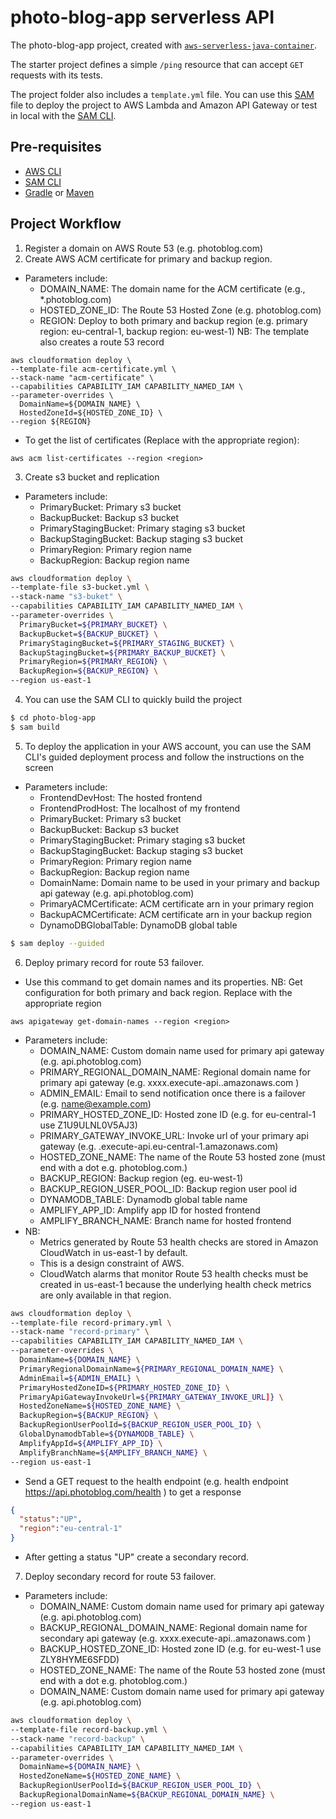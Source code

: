 # photo-blog-app serverless API
The photo-blog-app project, created with [`aws-serverless-java-container`](https://github.com/aws/serverless-java-container).

The starter project defines a simple `/ping` resource that can accept `GET` requests with its tests.

The project folder also includes a `template.yml` file. You can use this [SAM](https://github.com/awslabs/serverless-application-model) file to deploy the project to AWS Lambda and Amazon API Gateway or test in local with the [SAM CLI](https://github.com/awslabs/aws-sam-cli). 

## Pre-requisites
* [AWS CLI](https://aws.amazon.com/cli/)
* [SAM CLI](https://github.com/awslabs/aws-sam-cli)
* [Gradle](https://gradle.org/) or [Maven](https://maven.apache.org/)

## Project Workflow
1. Register a domain on AWS Route 53 (e.g. photoblog.com)
2. Create AWS ACM certificate for primary and backup region.
- Parameters include:
  - DOMAIN_NAME: The domain name for the ACM certificate (e.g., *.photoblog.com)
  - HOSTED_ZONE_ID: The Route 53 Hosted Zone (e.g. photoblog.com)
  - REGION: Deploy to both primary and backup region (e.g. primary region: eu-central-1, backup region: eu-west-1)
NB: The template also creates a route 53 record
```
aws cloudformation deploy \
--template-file acm-certificate.yml \
--stack-name "acm-certificate" \
--capabilities CAPABILITY_IAM CAPABILITY_NAMED_IAM \
--parameter-overrides \
  DomainName=${DOMAIN_NAME} \
  HostedZoneId=${HOSTED_ZONE_ID} \
--region ${REGION}
```
- To get the list of certificates (Replace <region> with the appropriate region):
```
aws acm list-certificates --region <region>
```
3. Create s3 bucket and replication
- Parameters include:
  - PrimaryBucket: Primary s3 bucket
  - BackupBucket: Backup s3 bucket
  - PrimaryStagingBucket: Primary staging s3 bucket
  - BackupStagingBucket: Backup staging s3 bucket
  - PrimaryRegion: Primary region name
  - BackupRegion: Backup region name
```bash
aws cloudformation deploy \
--template-file s3-bucket.yml \
--stack-name "s3-buket" \
--capabilities CAPABILITY_IAM CAPABILITY_NAMED_IAM \
--parameter-overrides \
  PrimaryBucket=${PRIMARY_BUCKET} \
  BackupBucket=${BACKUP_BUCKET} \
  PrimaryStagingBucket=${PRIMARY_STAGING_BUCKET} \
  BackupStagingBucket=${PRIMARY_BACKUP_BUCKET} \
  PrimaryRegion=${PRIMARY_REGION} \
  BackupRegion=${BACKUP_REGION} \
--region us-east-1
```
4. You can use the SAM CLI to quickly build the project
```bash
$ cd photo-blog-app
$ sam build
```
5. To deploy the application in your AWS account, you can use the SAM CLI's guided deployment process and follow the instructions on the screen
- Parameters include:
  - FrontendDevHost: The hosted frontend
  - FrontendProdHost: The localhost of my frontend
  - PrimaryBucket: Primary s3 bucket
  - BackupBucket: Backup s3 bucket
  - PrimaryStagingBucket: Primary staging s3 bucket
  - BackupStagingBucket: Backup staging s3 bucket
  - PrimaryRegion: Primary region name
  - BackupRegion: Backup region name
  - DomainName: Domain name to be used in your primary and backup api gateway (e.g. api.photoblog.com)
  - PrimaryACMCertificate: ACM certificate arn in your primary region
  - BackupACMCertificate: ACM certificate arn in your backup region
  - DynamoDBGlobalTable: DynamoDB global table
```bash
$ sam deploy --guided
```
6. Deploy primary record for route 53 failover.
- Use this command to get domain names and its properties.
NB: Get configuration for both primary and back region. Replace <region> with the appropriate region
```
aws apigateway get-domain-names --region <region>
```
- Parameters include:
  - DOMAIN_NAME: Custom domain name used for primary api gateway (e.g. api.photoblog.com)
  - PRIMARY_REGIONAL_DOMAIN_NAME: Regional domain name for primary api gateway (e.g. xxxx.execute-api.<region>.amazonaws.com )
  - ADMIN_EMAIL: Email to send notification once there is a failover (e.g. name@example.com)
  - PRIMARY_HOSTED_ZONE_ID: Hosted zone ID (e.g. for eu-central-1 use Z1U9ULNL0V5AJ3)
  - PRIMARY_GATEWAY_INVOKE_URL: Invoke url of your primary api gateway (e.g. <serverless-api>.execute-api.eu-central-1.amazonaws.com)
  - HOSTED_ZONE_NAME: The name of the Route 53 hosted zone (must end with a dot e.g. photoblog.com.)
  - BACKUP_REGION: Backup region (eg. eu-west-1)
  - BACKUP_REGION_USER_POOL_ID: Backup region user pool id
  - DYNAMODB_TABLE: Dynamodb global table name
  - AMPLIFY_APP_ID: Amplify app ID for hosted frontend
  - AMPLIFY_BRANCH_NAME: Branch name for hosted frontend
- NB:
  - Metrics generated by Route 53 health checks are stored in Amazon CloudWatch in us-east-1 by default.
  - This is a design constraint of AWS.  
  - CloudWatch alarms that monitor Route 53 health checks must be created in us-east-1 because the underlying health check metrics are only available in that region.
```bash
aws cloudformation deploy \
--template-file record-primary.yml \
--stack-name "record-primary" \
--capabilities CAPABILITY_IAM CAPABILITY_NAMED_IAM \
--parameter-overrides \
  DomainName=${DOMAIN_NAME} \
  PrimaryRegionalDomainName=${PRIMARY_REGIONAL_DOMAIN_NAME} \
  AdminEmail=${ADMIN_EMAIL} \
  PrimaryHostedZoneID=${PRIMARY_HOSTED_ZONE_ID} \
  PrimaryApiGatewayInvokeUrl=${PRIMARY_GATEWAY_INVOKE_URL]} \
  HostedZoneName=${HOSTED_ZONE_NAME} \
  BackupRegion=${BACKUP_REGION} \
  BackupRegionUserPoolId=${BACKUP_REGION_USER_POOL_ID} \
  GlobalDynamodbTable=${DYNAMODB_TABLE} \
  AmplifyAppId=${AMPLIFY_APP_ID} \
  AmplifyBranchName=${AMPLIFY_BRANCH_NAME} \
--region us-east-1
```
- Send a GET request to the health endpoint (e.g. health endpoint https://api.photoblog.com/health ) to get a response
```json
{
  "status":"UP",
  "region":"eu-central-1"
}
```
- After getting a status "UP" create a secondary record.
7. Deploy secondary record for route 53 failover.
- Parameters include:
  - DOMAIN_NAME: Custom domain name used for primary api gateway (e.g. api.photoblog.com)
  - BACKUP_REGIONAL_DOMAIN_NAME: Regional domain name for secondary api gateway (e.g. xxxx.execute-api.<region>.amazonaws.com )
  - BACKUP_HOSTED_ZONE_ID: Hosted zone ID (e.g. for eu-west-1 use ZLY8HYME6SFDD)
  - HOSTED_ZONE_NAME: The name of the Route 53 hosted zone (must end with a dot e.g. photoblog.com.)
  - DOMAIN_NAME: Custom domain name used for primary api gateway (e.g. api.photoblog.com)
```bash
aws cloudformation deploy \
--template-file record-backup.yml \
--stack-name "record-backup" \
--capabilities CAPABILITY_IAM CAPABILITY_NAMED_IAM \
--parameter-overrides \
  DomainName=${DOMAIN_NAME} \
  HostedZoneName=${HOSTED_ZONE_NAME} \
  BackupRegionUserPoolId=${BACKUP_REGION_USER_POOL_ID} \
  BackupRegionalDomainName=${BACKUP_REGIONAL_DOMAIN_NAME} \
--region us-east-1
```
